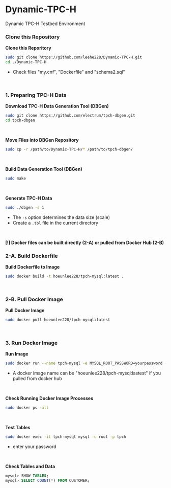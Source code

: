# Dynamic-TPC-H
Dynamic TPC-H Testbed Environment

### Clone this Repository
**Clone this Reporitory**
```bash
sudo git clone https://github.com/leehe228/Dynamic-TPC-H.git
cd ./Dynamic-TPC-H
```
- Check files "my.cnf", "Dockerfile" and "schema2.sql"
<br>

### 1. Preparing TPC-H Data
**Download TPC-H Data Generation Tool (DBGen)**
```bash
sudo git clone https://github.com/electrum/tpch-dbgen.git
cd tpch-dbgen
```
<br>

**Move Files into DBGen Repository**
```bash
sudo cp -r /path/to/Dynamic-TPC-H/* /path/to/tpch-dbgen/ 
```
<br>

**Build Data Generation Tool (DBGen)**
```bash
sudo make
```
<br>

**Generate TPC-H Data**
```bash
sudo ./dbgen -s 1
```
- The `-s` option determines the data size (scale)
- Create a `.tbl` file in the current directory
<br>

**[!] Docker files can be built directly (2-A) or pulled from Docker Hub (2-B)**
<br>

### 2-A. Build Dockerfile
**Build Dockerfile to Image**
```bash
sudo docker build -t hoeunlee228/tpch-mysql:latest .
```
<br>

### 2-B. Pull Docker Image
**Pull Docker Image**
```bash
sudo docker pull hoeunlee228/tpch-mysql:latest
```
<br>

### 3. Run Docker Image
**Run Image**
```bash
sudo docker run --name tpch-mysql -e MYSQL_ROOT_PASSWORD=yourpassword -d hoeunlee228/tpch-mysql:latest
```
- A docker image name can be "hoeunlee228/tpch-mysql:lastest" if you pulled from docker hub
<br>

**Check Running Docker Image Processes**
```bash
sudo docker ps -all
```
<br>

**Test Tables**
```bash
sudo docker exec -it tpch-mysql mysql -u root -p tpch
```
- enter your password
<br>

**Check Tables and Data**
```sql
mysql> SHOW TABLES;
mysql> SELECT COUNT(*) FROM CUSTOMER;
```
<br>
